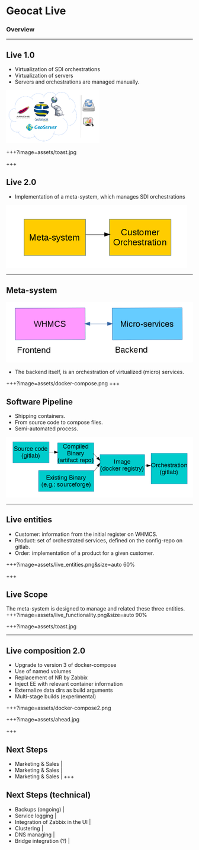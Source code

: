 # Geocat Live
### Overview
---

## Live 1.0

+ Virtualization of SDI orchestrations
+ Virtualization of servers
+ Servers and orchestrations are managed manually.

<img src="assets/live-stack.png" width="50%">

<!-- TADA -->
+++?image=assets/toast.jpg

+++
## Live 2.0

+ Implementation of a meta-system, which manages SDI orchestrations

![team](assets/live_meta.png)

---
## Meta-system

![team](assets/live_front_back.png)

+ The backend itself, is an orchestration of virtualized (micro) services.

<!-- --- -->
<!-- ## Meta-system -->

<!-- ![team](assets/docker-compose.png) -->

<!-- --- -->


+++?image=assets/docker-compose.png
+++

## Software Pipeline

+ Shipping containers.
+ From source code to compose files.
+ Semi-automated process.

![team](assets/live_pipeline.png)

---
## Live entities

+ Customer: information from the initial register on WHMCS.
+ Product: set of orchestrated services, defined on the config-repo on gitlab.
+ Order: implementation of a product for a given customer.

+++?image=assets/live_entities.png&size=auto 60%

+++
## Live Scope

The meta-system is designed to manage and related these three entities.
+++?image=assets/live_functionality.png&size=auto 90%

+++?image=assets/toast.jpg

---
## Live composition 2.0

+ Upgrade to version 3 of docker-compose
+ Use of named volumes
+ Replacement of NR by Zabbix
+ Inject EE with relevant container information
+ Externalize data dirs as build arguments
+ Multi-stage builds (experimental)

<!--
---
## Live composition

![team](assets/docker-compose2.png)
-->

+++?image=assets/docker-compose2.png

+++?image=assets/ahead.jpg

+++
## Next Steps
- Marketing & Sales |
- Marketing & Sales |
- Marketing & Sales |
+++
## Next Steps (technical)
- Backups (ongoing) |
- Service logging |
- Integration of Zabbix in the UI |
- Clustering |
- DNS managing |
- Bridge integration (?) |
<!-- Deployment -->

<!-- CHAMPAGNE -->

